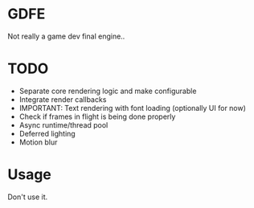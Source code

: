 # GDFE

Not really a game dev final engine..

# TODO
- Separate core rendering logic and make configurable
- Integrate render callbacks
- IMPORTANT: Text rendering with font loading (optionally UI for now)
- Check if frames in flight is being done properly
- Async runtime/thread pool
- Deferred lighting
- Motion blur

# Usage
Don't use it.  